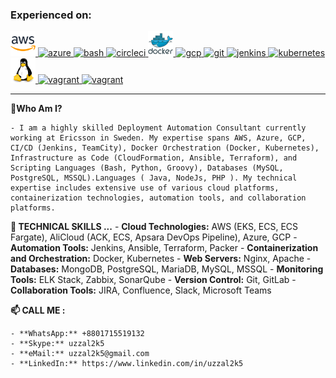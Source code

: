 

<h3 align="left">Experienced on: </h3>
<p align="left"> <a href="https://aws.amazon.com" target="_blank" rel="noreferrer"> <img src="https://raw.githubusercontent.com/devicons/devicon/master/icons/amazonwebservices/amazonwebservices-original-wordmark.svg" alt="aws" width="40" height="40"/> </a> <a href="https://azure.microsoft.com/en-in/" target="_blank" rel="noreferrer"> <img src="https://www.vectorlogo.zone/logos/microsoft_azure/microsoft_azure-icon.svg" alt="azure" width="40" height="40"/> </a> <a href="https://www.gnu.org/software/bash/" target="_blank" rel="noreferrer"> <img src="https://www.vectorlogo.zone/logos/gnu_bash/gnu_bash-icon.svg" alt="bash" width="40" height="40"/> </a> <a href="https://circleci.com" target="_blank" rel="noreferrer"> <img src="https://www.vectorlogo.zone/logos/circleci/circleci-icon.svg" alt="circleci" width="40" height="40"/> </a> <a href="https://www.docker.com/" target="_blank" rel="noreferrer"> <img src="https://raw.githubusercontent.com/devicons/devicon/master/icons/docker/docker-original-wordmark.svg" alt="docker" width="40" height="40"/> </a> <a href="https://cloud.google.com" target="_blank" rel="noreferrer"> <img src="https://www.vectorlogo.zone/logos/google_cloud/google_cloud-icon.svg" alt="gcp" width="40" height="40"/> </a> <a href="https://git-scm.com/" target="_blank" rel="noreferrer"> <img src="https://www.vectorlogo.zone/logos/git-scm/git-scm-icon.svg" alt="git" width="40" height="40"/> </a> <a href="https://www.jenkins.io" target="_blank" rel="noreferrer"> <img src="https://www.vectorlogo.zone/logos/jenkins/jenkins-icon.svg" alt="jenkins" width="40" height="40"/> </a> <a href="https://kubernetes.io" target="_blank" rel="noreferrer"> <img src="https://www.vectorlogo.zone/logos/kubernetes/kubernetes-icon.svg" alt="kubernetes" width="40" height="40"/> </a> <a href="https://www.linux.org/" target="_blank" rel="noreferrer"> <img src="https://raw.githubusercontent.com/devicons/devicon/master/icons/linux/linux-original.svg" alt="linux" width="40" height="40"/> </a> <a href="https://www.vagrantup.com/" target="_blank" rel="noreferrer"> <img src="https://www.vectorlogo.zone/logos/vagrantup/vagrantup-icon.svg" alt="vagrant" width="40" height="40"/> </a><a href="https://www.ansible.com/" target="_blank" rel="noreferrer"> <img src="https://www.vectorlogo.zone/logos/ansible/ansible-icon.svg" alt="vagrant" width="40" height="40"/> </a> </p>


---
**🔭Who Am I?**

    - I am a highly skilled Deployment Automation Consultant currently working at Ericsson in Sweden. My expertise spans AWS, Azure, GCP, CI/CD (Jenkins, TeamCity), Docker Orchestration (Docker, Kubernetes), Infrastructure as Code (CloudFormation, Ansible, Terraform), and Scripting Languages (Bash, Python, Groovy), Databases (MySQL, PostgreSQL, MSSQL).Languages ( Java, NodeJs, PHP ). My technical expertise includes extensive use of various cloud platforms, containerization technologies, automation tools, and collaboration platforms.

**🌱 TECHNICAL SKILLS ...**
    - **Cloud Technologies:**  AWS (EKS, ECS, ECS Fargate), AliCloud (ACK, ECS, Apsara DevOps Pipeline), Azure, GCP
    - **Automation Tools:** Jenkins, Ansible, Terraform, Packer
    - **Containerization and Orchestration:** Docker, Kubernetes
    - **Web Servers:** Nginx, Apache
    - **Databases:** MongoDB, PostgreSQL, MariaDB, MySQL, MSSQL
    - **Monitoring Tools:** ELK Stack, Zabbix, SonarQube
    - **Version Control:** Git, GitLab
    - **Collaboration Tools:** JIRA, Confluence, Slack, Microsoft Teams

**📫 CALL ME :**

    - **WhatsApp:** +8801715519132
    - **Skype:** uzzal2k5
    - **eMail:** uzzal2k5@gmail.com
    - **LinkedIn:** https://www.linkedin.com/in/uzzal2k5

